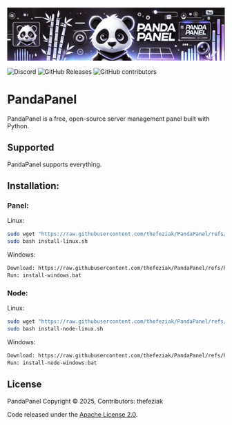 ![Banner Image](./assets/banner.png)

![Discord](https://img.shields.io/discord/1335951998876389529?label=Discord&logo=Discord&logoColor=white&style=for-the-badge)
![GitHub Releases](https://img.shields.io/github/downloads/thefeziak/PandaPanel/latest/total?style=for-the-badge)
![GitHub contributors](https://img.shields.io/github/contributors/thefeziak/PandaPanel?style=for-the-badge)

# PandaPanel

PandaPanel is a free, open-source server management panel built with Python.

## Supported

PandaPanel supports everything.

## Installation:
### Panel:
Linux:
```bash
sudo wget "https://raw.githubusercontent.com/thefeziak/PandaPanel/refs/heads/main/installers/install-linux.sh"
sudo bash install-linux.sh
```
Windows:
```bash
Download: https://raw.githubusercontent.com/thefeziak/PandaPanel/refs/heads/main/installers/install-windows.bat
Run: install-windows.bat
```
### Node:
Linux:
```bash
sudo wget "https://raw.githubusercontent.com/thefeziak/PandaPanel/refs/heads/main/installers/install-node-linux.sh"
sudo bash install-node-linux.sh
```
Windows:
```bash
Download: https://raw.githubusercontent.com/thefeziak/PandaPanel/refs/heads/main/installers/install-node-windows.bat
Run: install-node-windows.bat
```

## License

PandaPanel Copyright © 2025, Contributors: thefeziak

Code released under the [Apache License 2.0](./LICENSE).
